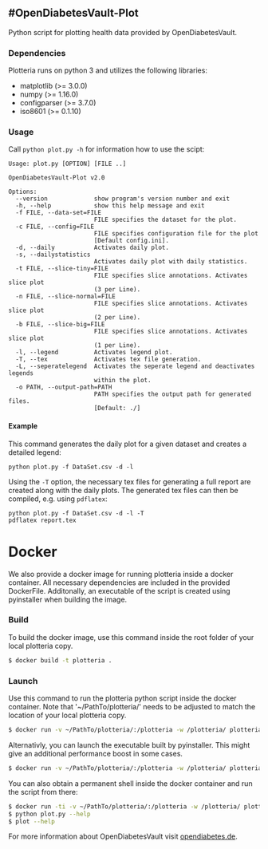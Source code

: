 #OpenDiabetesVault-Plot
-----------------------

Python script for plotting health data provided by OpenDiabetesVault.

### Dependencies
Plotteria runs on python 3 and utilizes the following libraries:
* matplotlib (>= 3.0.0)
* numpy (>= 1.16.0)
* configparser (>= 3.7.0)
* iso8601 (>= 0.1.10)

### Usage

Call `python plot.py -h` for information how to use the scipt:
```console
Usage: plot.py [OPTION] [FILE ..]

OpenDiabetesVault-Plot v2.0

Options:
  --version             show program's version number and exit
  -h, --help            show this help message and exit
  -f FILE, --data-set=FILE
                        FILE specifies the dataset for the plot.
  -c FILE, --config=FILE
                        FILE specifies configuration file for the plot
                        [Default config.ini].
  -d, --daily           Activates daily plot.
  -s, --dailystatistics
                        Activates daily plot with daily statistics.
  -t FILE, --slice-tiny=FILE
                        FILE specifies slice annotations. Activates slice plot
                        (3 per Line).
  -n FILE, --slice-normal=FILE
                        FILE specifies slice annotations. Activates slice plot
                        (2 per Line).
  -b FILE, --slice-big=FILE
                        FILE specifies slice annotations. Activates slice plot
                        (1 per Line).
  -l, --legend          Activates legend plot.
  -T, --tex             Activates tex file generation.
  -L, --seperatelegend  Activates the seperate legend and deactivates legends
                        within the plot.
  -o PATH, --output-path=PATH
                        PATH specifies the output path for generated files.
                        [Default: ./]
```

#### Example
This command generates the daily plot for a given dataset and creates a detailed legend:
```
python plot.py -f DataSet.csv -d -l
```

Using the `-T` option, the necessary tex files for generating a full report are created along with the daily plots. The generated tex files can then be compiled, e.g. using `pdflatex`:
```
python plot.py -f DataSet.csv -d -l -T
pdflatex report.tex
```


# Docker
We also provide a docker image for running plotteria inside a docker container. All necessary dependencies are included in the provided DockerFile. Additonally, an executable of the script is created using pyinstaller when building the image.

### Build
To build the docker image, use this command inside the root folder of your local plotteria copy.

```sh
$ docker build -t plotteria .
```

### Launch

Use this command to run the plotteria python script inside the docker container. Note that '~/PathTo/plotteria/' needs to be adjusted to match the location of your local plotteria copy.
```sh
$ docker run -v ~/PathTo/plotteria/:/plotteria -w /plotteria/ plotteria python plot.py --help
```

Alternativly, you can launch the executable built by pyinstaller. This might give an additional performance boost in some cases.
```sh
$ docker run -v ~/PathTo/plotteria/:/plotteria -w /plotteria/ plotteria plot --help
```

You can also obtain a permanent shell inside the docker container and run the script from there:
```sh
$ docker run -ti -v ~/PathTo/plotteria/:/plotteria -w /plotteria/ plotteria sh
$ python plot.py --help
$ plot --help
```

For more information about OpenDiabetesVault visit [opendiabetes.de](http://opendiabetes.de).